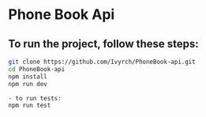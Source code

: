 # Phone Book Api

## To run the project, follow these steps:

```bash
git clone https://github.com/Ivyrch/PhoneBook-api.git
cd PhoneBook-api
npm install
npm run dev

- to run tests:
npm run test 

